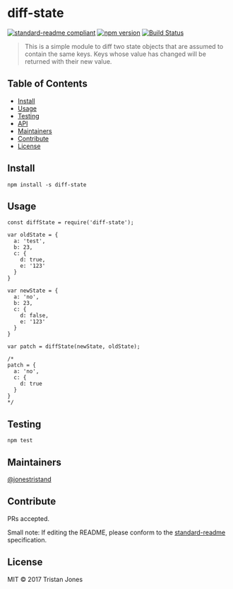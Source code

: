 # diff-state

[![standard-readme compliant](https://img.shields.io/badge/standard--readme-OK-green.svg?style=flat-square)](https://github.com/RichardLitt/standard-readme)
[![npm version](https://badge.fury.io/js/diff-state.svg)](https://badge.fury.io/js/diff-state)
[![Build Status](https://travis-ci.org/jonestristand/diff-state.svg?branch=master)](https://travis-ci.org/jonestristand/diff-state)

> This is a simple module to diff two state objects that are assumed to contain the same keys. Keys whose value has changed will be returned with their new value.

## Table of Contents

- [Install](#install)
- [Usage](#usage)
- [Testing](#testing)
- [API](#api)
- [Maintainers](#maintainers)
- [Contribute](#contribute)
- [License](#license)

## Install

```
npm install -s diff-state
```

## Usage

```
const diffState = require('diff-state');

var oldState = {
  a: 'test',
  b: 23,
  c: {
    d: true,
    e: '123'
  }
}

var newState = {
  a: 'no',
  b: 23,
  c: {
    d: false,
    e: '123'
  }
}

var patch = diffState(newState, oldState);

/*
patch = {
  a: 'no',
  c: {
    d: true
  }
}
*/
```

## Testing

```
npm test
```

## Maintainers

[@jonestristand](https://github.com/jonestristand)

## Contribute

PRs accepted.

Small note: If editing the README, please conform to the [standard-readme](https://github.com/RichardLitt/standard-readme) specification.

## License

MIT © 2017 Tristan Jones
